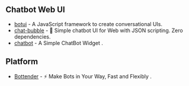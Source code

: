 ## Chatbot Web UI

- [botui](https://github.com/botui/botui) - A JavaScript framework to create conversational UIs.
- [chat-bubble](https://github.com/dmitrizzle/chat-bubble) - 🤖 Simple chatbot UI for Web with JSON scripting. Zero dependencies. 
- [chatbot](https://github.com/ashwinkshenoy/chatbot) - A Simple ChatBot Widget . 



## Platform

- [Bottender](https://github.com/Yoctol/bottender) - ⚡️ Make Bots in Your Way, Fast and Flexibly .
